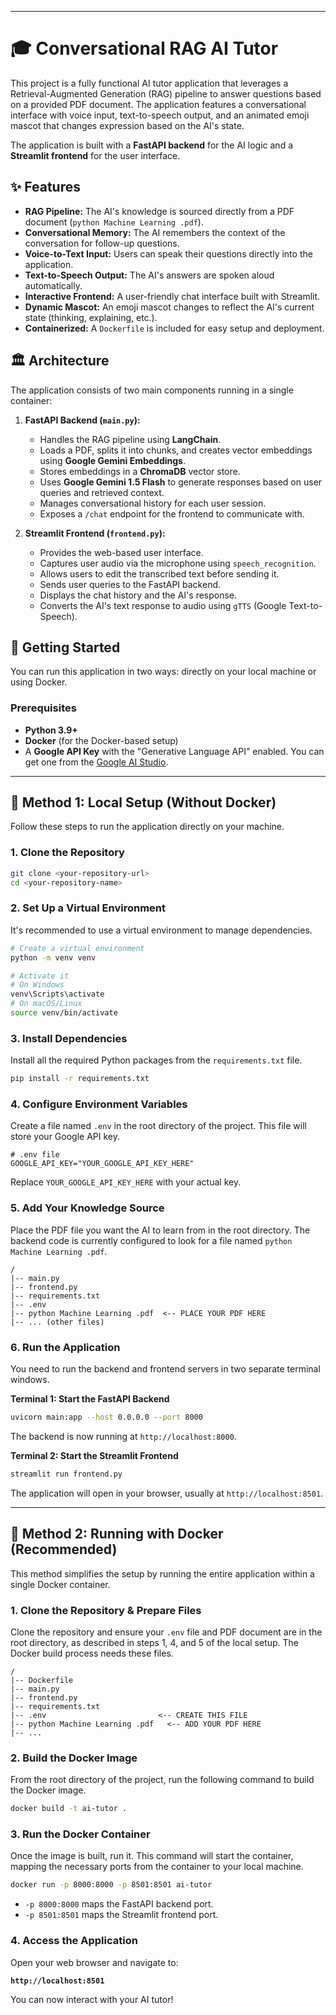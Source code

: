 
-----

# 🎓 Conversational RAG AI Tutor

This project is a fully functional AI tutor application that leverages a Retrieval-Augmented Generation (RAG) pipeline to answer questions based on a provided PDF document. The application features a conversational interface with voice input, text-to-speech output, and an animated emoji mascot that changes expression based on the AI's state.

The application is built with a **FastAPI backend** for the AI logic and a **Streamlit frontend** for the user interface.

## ✨ Features

  * **RAG Pipeline:** The AI's knowledge is sourced directly from a PDF document (`python Machine Learning .pdf`).
  * **Conversational Memory:** The AI remembers the context of the conversation for follow-up questions.
  * **Voice-to-Text Input:** Users can speak their questions directly into the application.
  * **Text-to-Speech Output:** The AI's answers are spoken aloud automatically.
  * **Interactive Frontend:** A user-friendly chat interface built with Streamlit.
  * **Dynamic Mascot:** An emoji mascot changes to reflect the AI's current state (thinking, explaining, etc.).
  * **Containerized:** A `Dockerfile` is included for easy setup and deployment.

## 🏛️ Architecture

The application consists of two main components running in a single container:

1.  **FastAPI Backend (`main.py`):**

      * Handles the RAG pipeline using **LangChain**.
      * Loads a PDF, splits it into chunks, and creates vector embeddings using **Google Gemini Embeddings**.
      * Stores embeddings in a **ChromaDB** vector store.
      * Uses **Google Gemini 1.5 Flash** to generate responses based on user queries and retrieved context.
      * Manages conversational history for each user session.
      * Exposes a `/chat` endpoint for the frontend to communicate with.

2.  **Streamlit Frontend (`frontend.py`):**

      * Provides the web-based user interface.
      * Captures user audio via the microphone using `speech_recognition`.
      * Allows users to edit the transcribed text before sending it.
      * Sends user queries to the FastAPI backend.
      * Displays the chat history and the AI's response.
      * Converts the AI's text response to audio using `gTTS` (Google Text-to-Speech).

## 🚀 Getting Started

You can run this application in two ways: directly on your local machine or using Docker.

### Prerequisites

  * **Python 3.9+**
  * **Docker** (for the Docker-based setup)
  * A **Google API Key** with the "Generative Language API" enabled. You can get one from the [Google AI Studio](https://aistudio.google.com/app/apikey).

-----

## 🔧 Method 1: Local Setup (Without Docker)

Follow these steps to run the application directly on your machine.

### 1\. Clone the Repository

```bash
git clone <your-repository-url>
cd <your-repository-name>
```

### 2\. Set Up a Virtual Environment

It's recommended to use a virtual environment to manage dependencies.

```bash
# Create a virtual environment
python -m venv venv

# Activate it
# On Windows
venv\Scripts\activate
# On macOS/Linux
source venv/bin/activate
```

### 3\. Install Dependencies

Install all the required Python packages from the `requirements.txt` file.

```bash
pip install -r requirements.txt
```

### 4\. Configure Environment Variables

Create a file named `.env` in the root directory of the project. This file will store your Google API key.

```plaintext
# .env file
GOOGLE_API_KEY="YOUR_GOOGLE_API_KEY_HERE"
```

Replace `YOUR_GOOGLE_API_KEY_HERE` with your actual key.

### 5\. Add Your Knowledge Source

Place the PDF file you want the AI to learn from in the root directory. The backend code is currently configured to look for a file named `python Machine Learning .pdf`.

```
/
|-- main.py
|-- frontend.py
|-- requirements.txt
|-- .env
|-- python Machine Learning .pdf  <-- PLACE YOUR PDF HERE
|-- ... (other files)
```

### 6\. Run the Application

You need to run the backend and frontend servers in two separate terminal windows.

**Terminal 1: Start the FastAPI Backend**

```bash
uvicorn main:app --host 0.0.0.0 --port 8000
```

The backend is now running at `http://localhost:8000`.

**Terminal 2: Start the Streamlit Frontend**

```bash
streamlit run frontend.py
```

The application will open in your browser, usually at `http://localhost:8501`.

-----

## 🐳 Method 2: Running with Docker (Recommended)

This method simplifies the setup by running the entire application within a single Docker container.

### 1\. Clone the Repository & Prepare Files

Clone the repository and ensure your `.env` file and PDF document are in the root directory, as described in steps 1, 4, and 5 of the local setup. The Docker build process needs these files.

```
/
|-- Dockerfile
|-- main.py
|-- frontend.py
|-- requirements.txt
|-- .env                         <-- CREATE THIS FILE
|-- python Machine Learning .pdf   <-- ADD YOUR PDF HERE
|-- ...
```

### 2\. Build the Docker Image

From the root directory of the project, run the following command to build the Docker image.

```bash
docker build -t ai-tutor .
```

### 3\. Run the Docker Container

Once the image is built, run it. This command will start the container, mapping the necessary ports from the container to your local machine.

```bash
docker run -p 8000:8000 -p 8501:8501 ai-tutor
```

  * `-p 8000:8000` maps the FastAPI backend port.
  * `-p 8501:8501` maps the Streamlit frontend port.

### 4\. Access the Application

Open your web browser and navigate to:

**`http://localhost:8501`**

You can now interact with your AI tutor\!
